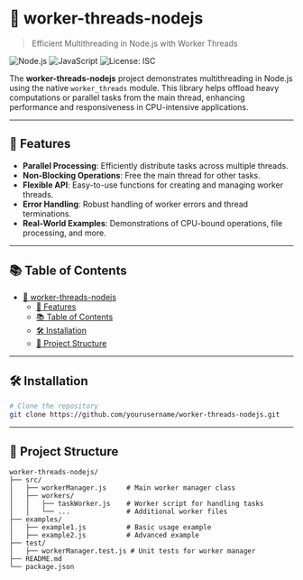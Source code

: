 # 🧵 worker-threads-nodejs

> Efficient Multithreading in Node.js with Worker Threads

![Node.js](https://img.shields.io/badge/Node.js-339933?style=for-the-badge&logo=nodedotjs&logoColor=white)
![JavaScript](https://img.shields.io/badge/JavaScript-F7DF1E?style=for-the-badge&logo=javascript&logoColor=black)
![License: ISC](https://img.shields.io/badge/License-ISC-blue.svg?style=for-the-badge)

The **worker-threads-nodejs** project demonstrates multithreading in Node.js using the native `worker_threads` module. This library helps offload heavy computations or parallel tasks from the main thread, enhancing performance and responsiveness in CPU-intensive applications.

---

## 🚀 Features

- **Parallel Processing**: Efficiently distribute tasks across multiple threads.
- **Non-Blocking Operations**: Free the main thread for other tasks.
- **Flexible API**: Easy-to-use functions for creating and managing worker threads.
- **Error Handling**: Robust handling of worker errors and thread terminations.
- **Real-World Examples**: Demonstrations of CPU-bound operations, file processing, and more.

---

## 📚 Table of Contents

- [🧵 worker-threads-nodejs](#-worker-threads-nodejs)
  - [🚀 Features](#-features)
  - [📚 Table of Contents](#-table-of-contents)
  - [🛠️ Installation](#️-installation)
  - [📂 Project Structure](#-project-structure)

---

## 🛠️ Installation

```bash
# Clone the repository
git clone https://github.com/yourusername/worker-threads-nodejs.git
```

---

## 📂 Project Structure

```plaintext
worker-threads-nodejs/
├── src/
│   ├── workerManager.js     # Main worker manager class
│   ├── workers/
│   │   ├── taskWorker.js    # Worker script for handling tasks
│   │   └── ...              # Additional worker files
├── examples/
│   ├── example1.js          # Basic usage example
│   ├── example2.js          # Advanced example
├── test/
│   ├── workerManager.test.js # Unit tests for worker manager
├── README.md
└── package.json
```
